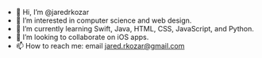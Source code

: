 - 👋 Hi, I’m @jaredrkozar
- 👀 I’m interested in computer science and web design.
- 🌱 I’m currently learning Swift, Java, HTML, CSS, JavaScript, and Python.
- 💞️ I’m looking to collaborate on iOS apps.
- 📫 How to reach me: email jared.rkozar@gmail.com

<!---
jaredrkozar/jaredrkozar is a ✨ special ✨ repository because its `README.md` (this file) appears on your GitHub profile.
You can click the Preview link to take a look at your changes.
--->
